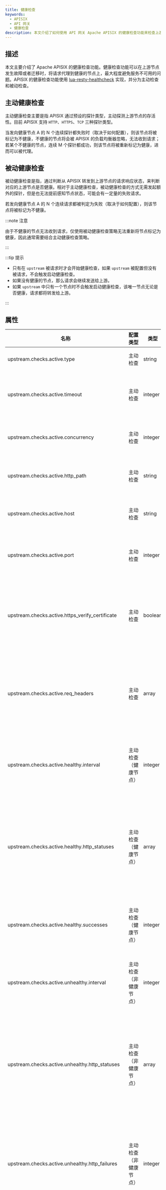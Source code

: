 ```yaml
---
title: 健康检查
keywords:
  - APISIX
  - API 网关
  - 健康检查
description: 本文介绍了如何使用 API 网关 Apache APISIX 的健康检查功能来检查上游节点的健康状态。
---
```

<!--
#
# Licensed to the Apache Software Foundation (ASF) under one or more
# contributor license agreements.  See the NOTICE file distributed with
# this work for additional information regarding copyright ownership.
# The ASF licenses this file to You under the Apache License, Version 2.0
# (the "License"); you may not use this file except in compliance with
# the License.  You may obtain a copy of the License at
#
#     http://www.apache.org/licenses/LICENSE-2.0
#
# Unless required by applicable law or agreed to in writing, software
# distributed under the License is distributed on an "AS IS" BASIS,
# WITHOUT WARRANTIES OR CONDITIONS OF ANY KIND, either express or implied.
# See the License for the specific language governing permissions and
# limitations under the License.
#
-->

## 描述

本文主要介绍了 Apache APISIX 的健康检查功能。健康检查功能可以在上游节点发生故障或者迁移时，将请求代理到健康的节点上，最大程度避免服务不可用的问题。APISIX 的健康检查功能使用 [lua-resty-healthcheck](https://github.com/api7/lua-resty-healthcheck) 实现，并分为主动检查和被动检查。

## 主动健康检查

主动健康检查主要是指 APISIX 通过预设的探针类型，主动探测上游节点的存活性。目前 APISIX 支持 `HTTP`、`HTTPS`、`TCP` 三种探针类型。

当发向健康节点 A 的 N 个连续探针都失败时（取决于如何配置），则该节点将被标记为不健康，不健康的节点将会被 APISIX 的负载均衡器忽略，无法收到请求；若某个不健康的节点，连续 M 个探针都成功，则该节点将被重新标记为健康，进而可以被代理。

## 被动健康检查

被动健康检查是指，通过判断从 APISIX 转发到上游节点的请求响应状态，来判断对应的上游节点是否健康。相对于主动健康检查，被动健康检查的方式无需发起额外的探针，但是也无法提前感知节点状态，可能会有一定量的失败请求。

若发向健康节点 A 的 N 个连续请求都被判定为失败（取决于如何配置），则该节点将被标记为不健康。

:::note 注意

由于不健康的节点无法收到请求，仅使用被动健康检查策略无法重新将节点标记为健康，因此通常需要结合主动健康检查策略。

:::

:::tip 提示

- 只有在 `upstream` 被请求时才会开始健康检查，如果 `upstream` 被配置但没有被请求，不会触发启动健康检查。
- 如果没有健康的节点，那么请求会继续发送给上游。
- 如果 `upstream` 中只有一个节点时不会触发启动健康检查，该唯一节点无论是否健康，请求都将转发给上游。

:::

## 属性

| 名称                                            | 配置类型            |  类型   | 有效值               | 默认值                                                                                         | 描述                                                                    |
| ----------------------------------------------- | ------------------ | ------- | -------------------- | --------------------------------------------------------------------------------------------- | ------------------------------------------------------------------------- |
| upstream.checks.active.type                     | 主动检查            | string  | `http` `https` `tcp` | http                                                                                           | 主动检查的类型。                                                  |
| upstream.checks.active.timeout                  | 主动检查            | integer |                      | 1                                                                                              | 主动检查的超时时间（单位为秒）。                          |
| upstream.checks.active.concurrency              | 主动检查            | integer |                      | 10                                                                                             | 主动检查时同时检查的目标数。                                |
| upstream.checks.active.http_path                | 主动检查            | string  |                      | /                                                                                              | 主动检查的 HTTP 请求路径。                                      |
| upstream.checks.active.host                     | 主动检查            | string  |                      | ${upstream.node.host}                                                                          | 主动检查的 HTTP 请求主机名。                                   |
| upstream.checks.active.port                     | 主动检查            | integer | `1` 至 `65535`       | ${upstream.node.port}                                                                          | 主动检查的 HTTP 请求主机端口。                                |
| upstream.checks.active.https_verify_certificate | 主动检查            | boolean |                      | true                                                                                           | 主动检查使用 HTTPS 类型检查时，是否检查远程主机的 SSL 证书。 |
| upstream.checks.active.req_headers              | 主动检查            | array   |                      | []                                                                                             | 主动检查使用 HTTP 或 HTTPS 类型检查时，设置额外的请求头信息。 |
| upstream.checks.active.healthy.interval         | 主动检查（健康节点）| integer | `>= 1`               | 1                                                                                              | 主动检查（健康节点）检查的间隔时间（单位为秒）|
| upstream.checks.active.healthy.http_statuses    | 主动检查（健康节点）| array   | `200` 至 `599`       | [200, 302]                                                                                      | 主动检查（健康节点）HTTP 或 HTTPS 类型检查时，健康节点的 HTTP 状态码。 |
| upstream.checks.active.healthy.successes        | 主动检查（健康节点）| integer | `1` 至 `254`         | 2                                                                                               | 主动检查（健康节点）确定节点健康的次数。              |
| upstream.checks.active.unhealthy.interval       | 主动检查（非健康节点）| integer | `>= 1`               | 1                                                                                               | 主动检查（非健康节点）检查的间隔时间（单位为秒）|
| upstream.checks.active.unhealthy.http_statuses  | 主动检查（非健康节点）| array   | `200` 至 `599`       | [429, 404, 500, 501, 502, 503, 504, 505]                                                        | 主动检查（非健康节点）HTTP 或 HTTPS 类型检查时，非健康节点的 HTTP 状态码。 |
| upstream.checks.active.unhealthy.http_failures  | 主动检查（非健康节点）| integer | `1` 至 `254`         | 5                                                                                               | 主动检查（非健康节点）HTTP 或 HTTPS 类型检查时，确定节点非健康的次数。 |
| upstream.checks.active.unhealthy.tcp_failures   | 主动检查（非健康节点）| integer | `1` 至 `254`         | 2                                                                                               | 主动检查（非健康节点）TCP 类型检查时，确定节点非健康的次数。 |
| upstream.checks.active.unhealthy.timeouts       | 主动检查（非健康节点）| integer | `1` 至 `254`         | 3                                                                                               | 主动检查（非健康节点）确定节点非健康的超时次数。  |
| upstream.checks.passive.type       | 被动检查 | string | `http` `https` `tcp`         | http                                                                                               | 被动检查的类型。  |
| upstream.checks.passive.healthy.http_statuses   | 被动检查（健康节点）|  array   | `200` 至 `599`       | [200, 201, 202, 203, 204, 205, 206, 207, 208, 226, 300, 301, 302, 303, 304, 305, 306, 307, 308] | 被动检查（健康节点）HTTP 或 HTTPS 类型检查时，健康节点的 HTTP 状态码。 |
| upstream.checks.passive.healthy.successes       | 被动检查（健康节点）|  integer | `0` 至 `254`         | 5                                                                                               | 被动检查（健康节点）确定节点健康的次数。              |
| upstream.checks.passive.unhealthy.http_statuses | 被动检查（非健康节点）| array   | `200` 至 `599`       | [429, 500, 503]                                                                                 | 被动检查（非健康节点）HTTP 或 HTTPS 类型检查时，非健康节点的 HTTP 状态码。 |
| upstream.checks.passive.unhealthy.tcp_failures  | 被动检查（非健康节点）| integer | `0` 至 `254`         | 2                                                                                               | 被动检查（非健康节点）TCP 类型检查时，确定节点非健康的次数。 |
| upstream.checks.passive.unhealthy.timeouts      | 被动检查（非健康节点）| integer | `0` 至 `254`         | 7                                                                                               | 被动检查（非健康节点）确定节点非健康的超时次数。  |
| upstream.checks.passive.unhealthy.http_failures | 被动检查（非健康节点）| integer | `0` 至 `254`         | 5                                                                                         | 被动检查（非健康节点）HTTP 或 HTTPS 类型检查时，确定节点非健康的次数。 |

## 配置示例

你可以通过 Admin API 在路由中启用健康检查功能：

:::note

您可以这样从 `config.yaml` 中获取 `admin_key` 并存入环境变量：

```bash
admin_key=$(yq '.deployment.admin.admin_key[0].key' conf/config.yaml | sed 's/"//g')
```

:::

```shell
curl http://127.0.0.1:9180/apisix/admin/routes/1 -H "X-API-KEY: $admin_key" -X PUT -d '
{
    "uri": "/index.html",
    "plugins": {
        "limit-count": {
            "count": 2,
            "time_window": 60,
            "rejected_code": 503,
            "key": "remote_addr"
        }
    },
    "upstream": {
         "nodes": {
            "127.0.0.1:1980": 1,
            "127.0.0.1:1970": 1
        },
        "type": "roundrobin",
        "retries": 2,
        "checks": {
            "active": {
                "timeout": 5,
                "http_path": "/status",
                "host": "foo.com",
                "healthy": {
                    "interval": 2,
                    "successes": 1
                },
                "unhealthy": {
                    "interval": 1,
                    "http_failures": 2
                },
                "req_headers": ["User-Agent: curl/7.29.0"]
            },
            "passive": {
                "healthy": {
                    "http_statuses": [200, 201],
                    "successes": 3
                },
                "unhealthy": {
                    "http_statuses": [500],
                    "http_failures": 3,
                    "tcp_failures": 3
                }
            }
        }
    }
}'
```

启用成功后，如果 APISIX 探测到不健康的节点，将会在错误日志中输出如下日志：

```shell
enabled healthcheck passive while logging request
failed to receive status line from 'nil (127.0.0.1:1980)': closed
unhealthy TCP increment (1/2) for '(127.0.0.1:1980)'
failed to receive status line from 'nil (127.0.0.1:1980)': closed
unhealthy TCP increment (2/2) for '(127.0.0.1:1980'
```

:::tip 提示

需要将错误日志的级别调整为 `info` 才可以观测到上述日志信息

:::

你可以通过[控制接口](../control-api.md) 中的 `GET /v1/healthcheck` 接口获取健康检查信息。如下所示：

```shell

curl http://127.0.0.1:9090/v1/healthcheck/upstreams/healthycheck -s | jq .

```

## 健康检查信息

APISIX 提供了丰富的健康检查信息，其中  `status` 以及 `counter` 的返回对于健康检查是至关重要的。在 APISIX 中，节点有四个状态：`healthy`、`unhealthy`、`mostly_unhealthy`、`mostly_healthy`。`mostly_healthy` 状态表示当前节点状态是健康的，但在健康检查期间，节点健康检测并不是一直是成功的。`mostly_unhealthy` 状态表示当前节点状态是不健康的，但在健康检查期间，节点健康检测并不是一直是失败的。节点的状态转换取决于本次健康检查的成功或失败，以及 `counter` 中记录的 `tcp_failure`、`http_failure`、`success`、`timeout_failure` 四个数据。

获取健康检查信息，通过以下 curl 命令可以获取健康检查信息：

```shell
curl -i http://127.0.0.1:9090/v1/healthcheck
```

响应示例：

```json
[
  {
    "nodes": {},
    "name": "/apisix/routes/1",
    "type": "http"
  },
  {
    "nodes": [
      {
        "port": 1970,
        "hostname": "127.0.0.1",
        "status": "healthy",
        "ip": "127.0.0.1",
        "counter": {
          "tcp_failure": 0,
          "http_failure": 0,
          "success": 0,
          "timeout_failure": 0
        }
      },
      {
        "port": 1980,
        "hostname": "127.0.0.1",
        "status": "healthy",
        "ip": "127.0.0.1",
        "counter": {
          "tcp_failure": 0,
          "http_failure": 0,
          "success": 0,
          "timeout_failure": 0
        }
      }
    ],
    "name": "/apisix/routes/example-hc-route",
    "type": "http"
  }
]
```

### 状态转换图

![image](../../../assets/images/health_check_node_state_diagram.png)

请注意，所有节点在没有初始探测的情况下都以`healthy`状态启动，计数器仅在状态更改时重置和更新。因此，当节点处于`healthy`状态且所有后续检查都成功时，`success`计数器不会更新，保持为零。

### counter 信息

若健康检查失败，`counter` 中的 `success` 计数将被置零。若健康检查成功，则会将 `tcp_failure`、`http_failure`、`timeout_failure` 数据置零。

| 名称            | 描述                    | 作用                                                                       |
|----------------|------------------------|----------------------------------------------------------------------------|
|success         | 健康检查成功的次数         |当 success 大于 healthy.successes 配置值时，节点会变为 healthy 状态               |
|tcp_failure     | TCP 类型健康检查失败次数   |当 tcp_failure 大于 unhealthy.tcp_failures 配置值时，节点会变为 unhealthy 状态    |
|http_failure    | HTTP 类型的健康检查失败次数 |当 http_failure 大于 unhealthy.http_failures 配置值时，节点会变为 unhealthy 状态 |
|timeout_failure | 节点健康检查超时次数       |当 timeout_failure 大于 unhealthy.timeouts 配置值时，节点会变为 unhealthy 状态    |
